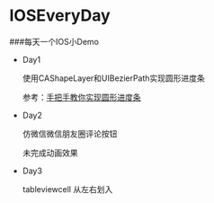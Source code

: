 # IOSEveryDay
###每天一个IOS小Demo

- Day1

    使用CAShapeLayer和UIBezierPath实现圆形进度条

    参考：[手把手教你实现圆形进度条](http://www.cocoachina.com/design/20160601/16545.html)

- Day2

	仿微信微信朋友圈评论按钮
	
	未完成动画效果
	
- Day3
   
   tableviewcell 从左右划入

	
